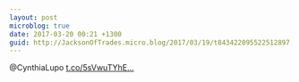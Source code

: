 ```yaml
---
layout: post
microblog: true
date: 2017-03-20 00:21 +1300
guid: http://JacksonOfTrades.micro.blog/2017/03/19/t843422095522512897.html
---
```

@CynthiaLupo [t.co/5sVwuTYhE...](https://t.co/5sVwuTYhEM)
